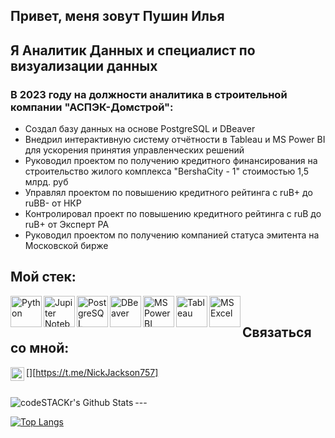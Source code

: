 ## Привет, меня зовут Пушин Илья

## Я Аналитик Данных и специалист по визуализации данных
### В 2023 году на должности аналитика в строительной компании "АСПЭК-Домстрой":
- Создал базу данных на основе PostgreSQL и DBeaver
- Внедрил интерактивную систему отчётности в Tableau и MS Power BI для ускорения принятия управленческих решений
- Руководил проектом по получению кредитного финансирования на строительство жилого комплекса "BershaCity - 1" стоимостью 1,5 млрд. руб
- Управлял проектом по повышению кредитного рейтинга с ruB+ до ruBB- от НКР
- Контролировал проект по повышению кредитного рейтинга с ruB до ruB+ от Эксперт РА
- Руководил проектом по получению компанией статуса эмитента на Московской бирже

## Мой стек: 
<img align="left" alt="Python" width="50px" src="https://www.svgrepo.com/show/452091/python.svg" />
<img align="left" alt="Jupiter Notebook" width="50px" src="https://jupyter.org/assets/homepage/main-logo.svg" />
<img align="left" alt="PostgreSQL" width="50px" src="https://www.svgrepo.com/show/439268/postgresql.svg" />
<img align="left" alt="DBeaver" width="50px" src="https://dbeaver.com/wp-content/themes/utouch/img/dbeaver/LogoFooter.svg" />
<img align="left" alt="MS Power BI" width="50px" src="https://upload.wikimedia.org/wikipedia/commons/c/cf/New_Power_BI_Logo.svg" />
<img align="left" alt="Tableau" width="50px" src="https://www.svgrepo.com/show/354428/tableau-icon.svg" />
<img align="left" alt="MS Excel" width="50px" src="https://www.svgrepo.com/show/452066/ms-excel.svg" />

<br />

## Связаться со мной:
[<img align="left" alt="NickJackson757 | Telegram" width="22px" src="https://www.svgrepo.com/show/452115/telegram.svg" />][https://t.me/NickJackson757]

<br />
---

<img align="left" alt="codeSTACKr's Github Stats" src="https://github-readme-stats.vercel.app/api?username=opa-oz&show_icons=true&hide_border=true" />

[![Top Langs](https://github-readme-stats.vercel.app/api/top-langs/?username=opa-oz&hide=jupyter,css,scss,html,c,makefile,dockerfile,shell,cmake)](https://github.com/anuraghazra/github-readme-stats)

[yandex]: https://yandex.ru/
[twitter]: https://twitter.com/ru_opa
[linkedin]: https://www.linkedin.com/in/opa-oz/
[instagram]: https://www.instagram.com/opa_oz/
